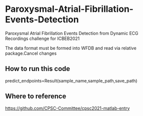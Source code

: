# Paroxysmal-Atrial-Fibrillation-Events-Detection
Paroxysmal Atrial Fibrillation Events Detection from Dynamic ECG Recordings challenge for ICBEB2021

The data format must be formed into WFDB and read via relative package.Cancel changes

## How to run this code
predict_endpoints=Result(sample_name,sample_path,save_path)

## Where to reference
https://github.com/CPSC-Committee/cpsc2021-matlab-entry
